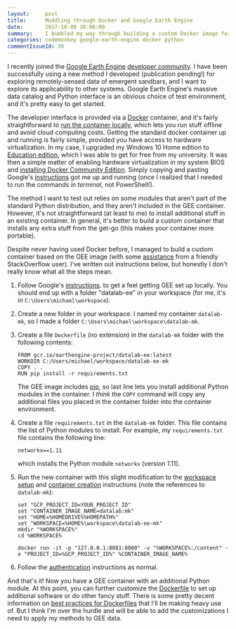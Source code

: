 ```yaml
---
layout:     post
title:      Muddling through Docker and Google Earth Engine
date:       2017-10-09 20:00:00
summary:    I bumbled my way through building a custom Docker image for Google Earth Engine that lets me load additional Python modules. 
categories: codemonkey google-earth-engine docker python
commentIssueId: 30
---
```


I recently joined the 
[Google Earth Engine](https://earthengine.google.com/) 
[developer community](https://developers.google.com/earth-engine/).
I have been successfully using a new method I developed (publication 
pending!) for exploring remotely-sensed data of emergent sandbars,
and I want to explore its applicability to other systems. Google 
Earth Engine's massive data catalog and Python interface is an 
obvious choice of test environment, and it's pretty easy to get
started. 

The developer interface is provided via a 
[Docker](https://www.docker.com/) 
container, and it's fairly straightforward to 
[run the container locally](https://developers.google.com/earth-engine/python_install),
which lets you run stuff offline and avoid cloud computing costs.
Getting the standard docker container up and running is fairly simple,
provided you have access to hardware virtualization. In my case, I
upgraded my Windows 10 Home edition to 
[Education edition](https://www.microsoft.com/en-us/education/Products/Windows/default.aspx), 
which I was able to get for free from my university. It was then a 
simple matter of enabling hardware virtualization in my system BIOS
and 
[installing Docker Community Edition](https://store.docker.com/editions/community/docker-ce-desktop-windows).
Simply copying and pasting Google's 
[instructions](https://developers.google.com/earth-engine/python_install-datalab-local) 
got me up and running (once I realized that I needed to run the 
commands in *terminal*, not PowerShell!).

The method I want to test out relies on some 
modules that aren't part of the standard Python distribution, 
and they aren't included in the GEE container. However, it's not
straightforward (at least to me) to install additional stuff in an
existing container. In general, it's better to build a custom 
container that installs any extra stuff from the get-go (this makes 
your container more portable).

Despite never having used Docker before, I managed to build a custom 
container based on the GEE image (with some 
[assistance](https://stackoverflow.com/questions/45656276/installing-python-modules-on-the-local-google-earth-engine-docker-image) 
from a friendly StackOverflow user). I've written out instructions
below, but honestly I don't really know what all the steps mean.

  1. Follow Google's 
     [instructions](https://developers.google.com/earth-engine/python_install-datalab-local).
     to get a feel getting GEE set up locally. You should end up with 
     a folder "datalab-ee" in your workspace (for me, it's in 
     `C:\Users\michael\workspace`).

  2. Create a new folder in your workspace. I named my container 
     `datalab-mk`, so I made a folder 
     `C:\Users\michael\workspace\datalab-mk`.

  3. Create a file `Dockerfile` (no extension) in the `datalab-mk`
     folder with the following contents:
     ```
     FROM gcr.io/earthengine-project/datalab-ee:latest
     WORKDIR C:/Users/michael/workspace/datalab-ee-mk
     COPY . .
     RUN pip install -r requirements.txt
     ```
     The GEE image includes [pip](https://pypi.python.org/pypi/pip), 
     so last line lets you install additional Python modules in the
     container. I *think* the `COPY` command will copy any additional
     files you placed in the container folder into the container 
     environment.

  4. Create a file `requirements.txt` in the `datalab-mk` folder.
     This file contains the list of Python modules to install. For
     example, my `requirements.txt` file contains the following line:
     ```
     networkx==1.11
     ```
     which installs the Python module `networkx` (version 1.11).

  5. Run the new container with this slight modification to 
     the [workspace setup](https://developers.google.com/earth-engine/python_install-datalab-local#step-2---define-a-local-workspace) 
     and [container creation](https://developers.google.com/earth-engine/python_install-datalab-local#step-3---create-a-container) 
     instructions (note the references to `datalab-mk`):
     ```
     set "GCP_PROJECT_ID=YOUR_PROJECT_ID"
     set "CONTAINER_IMAGE_NAME=datalab:mk"
     set "HOME=%HOMEDRIVE%%HOMEPATH%"
     set "WORKSPACE=%HOME%\workspace\datalab-ee-mk"
     mkdir "%WORKSPACE%"
     cd %WORKSPACE%

     docker run -it -p "127.0.0.1:8081:8080" -v "%WORKSPACE%:/content" -e "PROJECT_ID=%GCP_PROJECT_ID%" %CONTAINER_IMAGE_NAME%
     ```
  6. Follow the [authentication](https://developers.google.com/earth-engine/python_install-datalab-local#authenticating-to-earth-engine) 
     instructions as normal.

And that's it! Now you have a GEE container with an additional Python
module. At this point, you can further customize the 
[Dockerfile](https://docs.docker.com/engine/reference/builder/)
to set up additional software or do other fancy stuff. There is some
pretty decent information on 
[best practices for Dockerfiles](https://docs.docker.com/engine/userguide/eng-image/dockerfile_best-practices/)
that I'll be making heavy use of. But I think I'm over the hurdle and
will be able to add the customizations I need to apply my methods to
GEE data.
